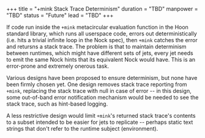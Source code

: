 +++
title = "+mink Stack Trace Determinism"
duration = "TBD"
manpower = "TBD"
status = "Future"
lead = "TBD"
+++

If code run inside the `+mink` metacircular evaluation function in the Hoon standard library, which runs all userspace code, errors out deterministically (i.e. hits a trivial infinite loop in the Nock spec), then `+mink` catches the error and retursns a stack trace.  The problem is that to maintain determinism between runtimes, which might have different sets of jets, every jet needs to emit the same Nock hints that its equivalent Nock would have.  This is an error-prone and extremely onerous task.

Various designs have been proposed to ensure determinism, but none have been firmly chosen yet.  One design removes stack trace reporting from `+mink`, replacing the stack trace with null in case of error -- in this design, some out-of-band error notification mechanism would be needed to see the stack trace, such as hint-based logging.

A less restrictive design would limit `+mink`'s returned stack trace's contents to a subset intended to be easier for jets to replicate -- perhaps static text strings that don't refer to the runtime subject (environment).

